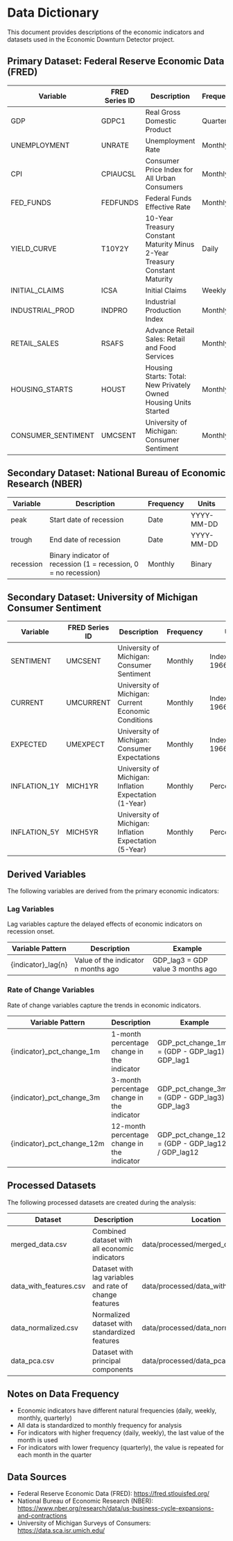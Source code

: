 # Data Dictionary

This document provides descriptions of the economic indicators and datasets used in the Economic Downturn Detector project.

## Primary Dataset: Federal Reserve Economic Data (FRED)

| Variable | FRED Series ID | Description | Frequency | Units |
|----------|---------------|-------------|-----------|-------|
| GDP | GDPC1 | Real Gross Domestic Product | Quarterly | Billions of Chained 2012 Dollars |
| UNEMPLOYMENT | UNRATE | Unemployment Rate | Monthly | Percent |
| CPI | CPIAUCSL | Consumer Price Index for All Urban Consumers | Monthly | Index 1982-1984=100 |
| FED_FUNDS | FEDFUNDS | Federal Funds Effective Rate | Monthly | Percent |
| YIELD_CURVE | T10Y2Y | 10-Year Treasury Constant Maturity Minus 2-Year Treasury Constant Maturity | Daily | Percentage Points |
| INITIAL_CLAIMS | ICSA | Initial Claims | Weekly | Number |
| INDUSTRIAL_PROD | INDPRO | Industrial Production Index | Monthly | Index 2017=100 |
| RETAIL_SALES | RSAFS | Advance Retail Sales: Retail and Food Services | Monthly | Millions of Dollars |
| HOUSING_STARTS | HOUST | Housing Starts: Total: New Privately Owned Housing Units Started | Monthly | Thousands of Units |
| CONSUMER_SENTIMENT | UMCSENT | University of Michigan: Consumer Sentiment | Monthly | Index 1966:Q1=100 |

## Secondary Dataset: National Bureau of Economic Research (NBER)

| Variable | Description | Frequency | Units |
|----------|-------------|-----------|-------|
| peak | Start date of recession | Date | YYYY-MM-DD |
| trough | End date of recession | Date | YYYY-MM-DD |
| recession | Binary indicator of recession (1 = recession, 0 = no recession) | Monthly | Binary |

## Secondary Dataset: University of Michigan Consumer Sentiment

| Variable | FRED Series ID | Description | Frequency | Units |
|----------|---------------|-------------|-----------|-------|
| SENTIMENT | UMCSENT | University of Michigan: Consumer Sentiment | Monthly | Index 1966:Q1=100 |
| CURRENT | UMCURRENT | University of Michigan: Current Economic Conditions | Monthly | Index 1966:Q1=100 |
| EXPECTED | UMEXPECT | University of Michigan: Consumer Expectations | Monthly | Index 1966:Q1=100 |
| INFLATION_1Y | MICH1YR | University of Michigan: Inflation Expectation (1-Year) | Monthly | Percent |
| INFLATION_5Y | MICH5YR | University of Michigan: Inflation Expectation (5-Year) | Monthly | Percent |

## Derived Variables

The following variables are derived from the primary economic indicators:

### Lag Variables

Lag variables capture the delayed effects of economic indicators on recession onset.

| Variable Pattern | Description | Example |
|------------------|-------------|---------|
| {indicator}_lag{n} | Value of the indicator n months ago | GDP_lag3 = GDP value 3 months ago |

### Rate of Change Variables

Rate of change variables capture the trends in economic indicators.

| Variable Pattern | Description | Example |
|------------------|-------------|---------|
| {indicator}_pct_change_1m | 1-month percentage change in the indicator | GDP_pct_change_1m = (GDP - GDP_lag1) / GDP_lag1 |
| {indicator}_pct_change_3m | 3-month percentage change in the indicator | GDP_pct_change_3m = (GDP - GDP_lag3) / GDP_lag3 |
| {indicator}_pct_change_12m | 12-month percentage change in the indicator | GDP_pct_change_12m = (GDP - GDP_lag12) / GDP_lag12 |

## Processed Datasets

The following processed datasets are created during the analysis:

| Dataset | Description | Location |
|---------|-------------|----------|
| merged_data.csv | Combined dataset with all economic indicators | data/processed/merged_data.csv |
| data_with_features.csv | Dataset with lag variables and rate of change features | data/processed/data_with_features.csv |
| data_normalized.csv | Normalized dataset with standardized features | data/processed/data_normalized.csv |
| data_pca.csv | Dataset with principal components | data/processed/data_pca.csv |

## Notes on Data Frequency

- Economic indicators have different natural frequencies (daily, weekly, monthly, quarterly)
- All data is standardized to monthly frequency for analysis
- For indicators with higher frequency (daily, weekly), the last value of the month is used
- For indicators with lower frequency (quarterly), the value is repeated for each month in the quarter

## Data Sources

- Federal Reserve Economic Data (FRED): https://fred.stlouisfed.org/
- National Bureau of Economic Research (NBER): https://www.nber.org/research/data/us-business-cycle-expansions-and-contractions
- University of Michigan Surveys of Consumers: https://data.sca.isr.umich.edu/
